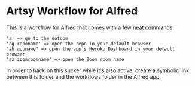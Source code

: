 # Artsy Workflow for Alfred

This is a workflow for Alfred that comes with a few neat commands:

```
'a' => go to the dotcom
'ag reponame' => open the repo in your default browser
'ah appname' => open the app's Heroku Dashboard in your default browser
'az zoomroomname' => open the Zoom room name
```

In order to hack on this sucker while it's also active, create a symbolic link
between this folder and the workflows folder in the Alfred app.
